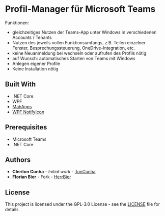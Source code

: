 # Profil-Manager für Microsoft Teams

Funktionen: 
* gleichzeitiges Nutzen der Teams-App unter Windows in verschiedenen Accounts / Tenants
* Nutzen des jeweils vollen Funktionsumfangs, z.B. Teilen einzelner Fenster, Besprechungssteuerung, OneDrive-Integration, etc. 
* keine Neuanmeldung bei wechseln oder aufrufen des Profils nötig
* auf Wunsch: automatisches Starten von Teams mit Windows
* Anlegen eigener Profile
* Keine Installation nötig



## Built With
* .NET Core
* WPF
* [MahApps](https://mahapps.com/)
* [WPF NotifyIcon](https://github.com/hardcodet/wpf-notifyicon)

## Prerequisites

* Microsoft Teams
* .NET Core


## Authors

* **Cleriton Cunha** - *Initial work* - [TonCunha](https://github.com/TonCunha)
* **Florian Bier** - Fork - [HerrBier](https://github.com/HerrBier)

## License

This project is licensed under the GPL-3.0 License - see the [LICENSE](LICENSE) file for details
